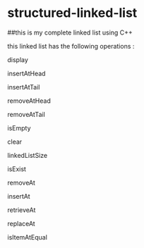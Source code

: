# structured-linked-list
##this is my complete linked list using C++ 

this linked list has the following operations :

display

insertAtHead

insertAtTail

removeAtHead

removeAtTail

isEmpty

clear

linkedListSize

isExist

removeAt

insertAt

retrieveAt

replaceAt

isItemAtEqual
